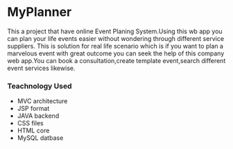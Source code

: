 # MyPlanner
This a project that have online Event Planing System.Using this wb app you can plan your life events easier without wondering through different service suppliers.
This is solution for real life scenario which is if you want to plan a marvelous event with great outcome you can seek the help of this company web app.You can book a consultation,create template event,search different event services likewise.

### Teachnology Used
- MVC architecture
- JSP format
- JAVA backend
- CSS files
- HTML core
- MySQL datbase
